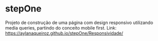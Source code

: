 # stepOne
Projeto de construção de uma página com design responsivo utilizando media queries, partindo do conceito mobile first. Link: 
https://aylanaqueiroz.github.io/stepOne/Responsividade/
